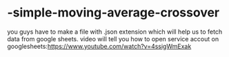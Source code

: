 ﻿# -simple-moving-average-crossover
you guys have to make a file with .json extension which will help us to fetch data from google sheets.
video will tell you how to open service accout  on googlesheets:https://www.youtube.com/watch?v=4ssigWmExak
